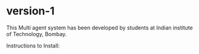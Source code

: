 # version-1
This Multi agent system has been developed by students at Indian institute of Technology, Bombay. 

Instructions to Install:

